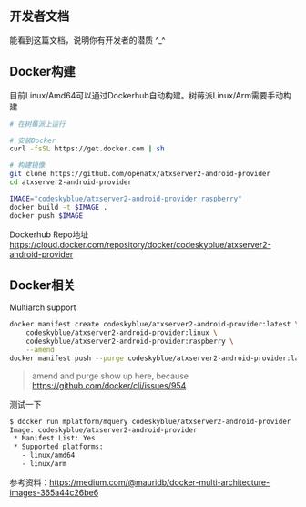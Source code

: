 ## 开发者文档
能看到这篇文档，说明你有开发者的潜质 ^_^

## Docker构建
目前Linux/Amd64可以通过Dockerhub自动构建。树莓派Linux/Arm需要手动构建

```bash
# 在树莓派上运行

# 安装Docker
curl -fsSL https://get.docker.com | sh

# 构建镜像
git clone https://github.com/openatx/atxserver2-android-provider
cd atxserver2-android-provider

IMAGE="codeskyblue/atxserver2-android-provider:raspberry"
docker build -t $IMAGE .
docker push $IMAGE
```

Dockerhub Repo地址 https://cloud.docker.com/repository/docker/codeskyblue/atxserver2-android-provider

## Docker相关
Multiarch support

```bash
docker manifest create codeskyblue/atxserver2-android-provider:latest \
    codeskyblue/atxserver2-android-provider:linux \
    codeskyblue/atxserver2-android-provider:raspberry \
    --amend
docker manifest push --purge codeskyblue/atxserver2-android-provider:latest
```

> amend and purge show up here, because https://github.com/docker/cli/issues/954

测试一下

```bash
$ docker run mplatform/mquery codeskyblue/atxserver2-android-provider
Image: codeskyblue/atxserver2-android-provider
 * Manifest List: Yes
 * Supported platforms:
   - linux/amd64
   - linux/arm
```

参考资料：https://medium.com/@mauridb/docker-multi-architecture-images-365a44c26be6